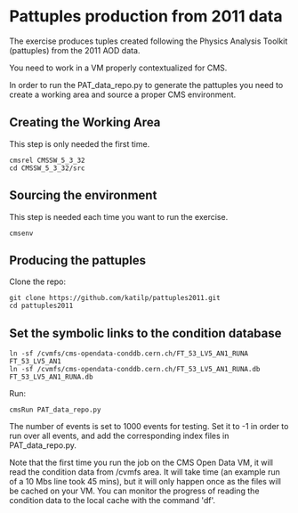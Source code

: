 # Pattuples production from 2011 data

The exercise produces tuples created following the Physics Analysis Toolkit (pattuples) from the 2011 AOD data.

You need to work in a VM properly contextualized for CMS.

In order to run the PAT_data_repo.py to generate the pattuples 
you need to create a working area and source a proper CMS environment.

## Creating the Working Area

This step is only needed the first time.

```
cmsrel CMSSW_5_3_32
cd CMSSW_5_3_32/src
```

## Sourcing the environment 

This step is needed each time you want to run the exercise.

```
cmsenv
```

## Producing the pattuples

Clone the repo:

```
git clone https://github.com/katilp/pattuples2011.git 
cd pattuples2011
```

## Set the symbolic links to the condition database

```
ln -sf /cvmfs/cms-opendata-conddb.cern.ch/FT_53_LV5_AN1_RUNA FT_53_LV5_AN1
ln -sf /cvmfs/cms-opendata-conddb.cern.ch/FT_53_LV5_AN1_RUNA.db FT_53_LV5_AN1_RUNA.db
```

Run: 

```
cmsRun PAT_data_repo.py 
```

The number of events is set to 1000 events for testing. Set it to -1 in order to run over all events, and add the corresponding index files in PAT_data_repo.py.

Note that the first time you run the job on the CMS Open Data VM, it will read the condition data from /cvmfs area. It will take time (an example run of a 10 Mbs line took 45 mins), but it will only happen once as the files will be cached on your VM. You can monitor the progress of reading the condition data to the local cache with the command 'df'.

